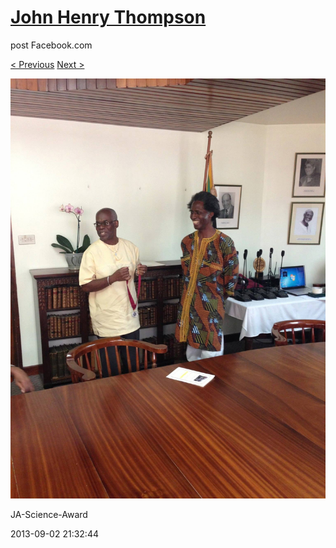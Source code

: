 # [John Henry Thompson](../README.md)
post Facebook.com

[< Previous](2013-09-02-48.md) [Next >](2013-09-02-50.md)

[![](../media/2013-09-02/JA-Science-Award-38.jpg)](../README.md)

JA-Science-Award

2013-09-02 21:32:44